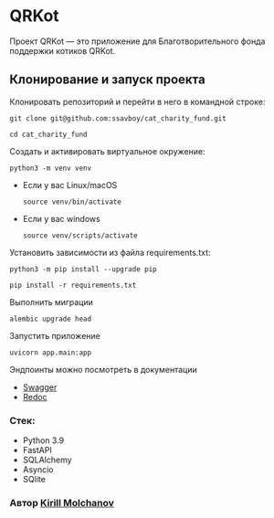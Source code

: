 # QRKot
Проект QRKot — это приложение для Благотворительного фонда поддержки котиков QRKot.

## Клонирование и запуск проекта

Клонировать репозиторий и перейти в него в командной строке:
```
git clone git@github.com:ssavboy/cat_charity_fund.git
```
```
cd cat_charity_fund
```

Cоздать и активировать виртуальное окружение:
```
python3 -m venv venv
```
* Если у вас Linux/macOS
    ```
    source venv/bin/activate
    ```
* Если у вас windows
    ```
    source venv/scripts/activate
    ```

Установить зависимости из файла requirements.txt:
```
python3 -m pip install --upgrade pip
```
```
pip install -r requirements.txt
```

Выполнить миграции
```
alembic upgrade head
```

Запустить приложение
```
uvicorn app.main:app 
```

Эндпоинты можно посмотреть в документации
- [Swagger](http://127.0.0.1:8000/docs)
- [Redoc](http://127.0.0.1:8000/redoc)

### Стек:
 - Python 3.9
 - FastAPI
 - SQLAlchemy
 - Asyncio
 - SQlite

### Автор [Kirill Molchanov](https://github.com/ssavboy)